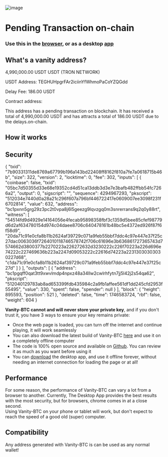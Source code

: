 
![image](https://user-images.githubusercontent.com/77520157/123561829-8d743400-d75f-11eb-90fa-378c1f7d0011.png)

# Pending Transaction on-chain

### Use this in the [browser](https://joshua-zou.github.io/vanity-btc/), or as a desktop [app](https://github.com/Joshua-Zou/vanity-btc/releases/tag/v1.3.1)

## What's a vanity address?

<p>4,990,000.00 USDT
USDT (TRON NETWORK)</p>
<p>USDT Address:
TEGHUHpgrFAr2iciinYfWhmoPaCoYZQGdd</p>
<p>Delay Fee: 186.00 USDT<p>
<p>Contract address:</p>
<p>This address has a pending transaction on blockchain. It has received a total of 4,990,000.00 USDT and has attracts a total of 186.00 USDT due to the delays.on-chain.</p>

## How it works

  

## Security
<p>{
  "txid": "7b90331311de8769a67799b196a143bd22408ff8162f810a7fe7a0618715b46b",
  "size": 322,
  "version": 2,
  "locktime": 0,
  "fee": 302,
  "inputs": [
    {
      "coinbase": false,
      "txid": "05bc7d50355d33e68e19352cd4d51ca13ddb3d3e7e3bafb482ffbb54fc7266a2",
      "output": 0,
      "sigscript": "",
      "sequence": 4294967293,
      "pkscript": "512034e7440d0a28a21c296f607a796bf446722417e0609007ee3098f231f6702814",
      "value": 632,
      "address": "bc1pxnn5grg29z3pc2t0vpa8j6l5geezg9lqvzgq0m3snrerrans9q2q0y88rt",
      "witness": [
        "54514fd9d4929e14164056e4fecab95898358fbf3c1359d5bee85cfef98779d6d2af634780154d974c04daee8706c640478161b48bc5e4372ed926f87f6f58d9",
        "20da71c91e0cfa8b11b2624af39729c071a9feb55bbf7ddc4c97e447e37f25c27dac0063036f7264010118746578742f706c61696e3b636861727365743d7574662d3800377b2270223a226272632d3230222c226f70223a226d696e74222c227469636b223a2247d09053222c22616d74223a22313030303030227d68",
        "c1da71c91e0cfa8b11b2624af39729c071a9feb55bbf7ddc4c97e447e37f25c27d"
      ]
    }
  ],
  "outputs": [
    {
      "address": "bc1pgqff0qat3tt9xwvlmdp4npxz48a34llw2cwlrhfytn7jj5l42j2s54qa62",
      "pkscript": "512040129783ab8ad653399fdb435984c2a9fb1affee561df1dd245cfd2953f55495",
      "value": 330,
      "spent": false,
      "spender": null
    }
  ],
  "block": {
    "height": 895593,
    "position": 521
  },
  "deleted": false,
  "time": 1746583724,
  "rbf": false,
  "weight": 604
}</p>
  
**Vanity-BTC cannot and will never store your private key**, and if you don't trust it, you have 3 ways to ensure your key remains private:  
- Once the web page is loaded, you can turn off the internet and continue playing, it will work seamlessly  
- You can also download the latest build of Vanity-BTC  [here](https://github.com/Joshua-Zou/vanity-btc)  and use it on a completely offline computer  
- The code is 100% open source and available on  [Github](https://github.com/Universal-monetization). You can review it as much as you want before using it 
- You can [download](https://github.com/Joshua-Zou/vanity-btc/releases/tag/v1.3.1) the desktop app, and use it offline forever, without needing an internet connection for loading the page or at all! 
  

## Performance

For some reason, the performance of Vanity-BTC can vary a lot from a browser to another. Currently, The Desktop App provides the best results with the most security, but for browsers, chrome comes in at a close second.  
Using Vanity-BTC on your phone or tablet will work, but don't expect to reach the speed of a good old (super) computer.

## Compatibility

Any address generated with Vanity-BTC is can be used as any normal wallet!
